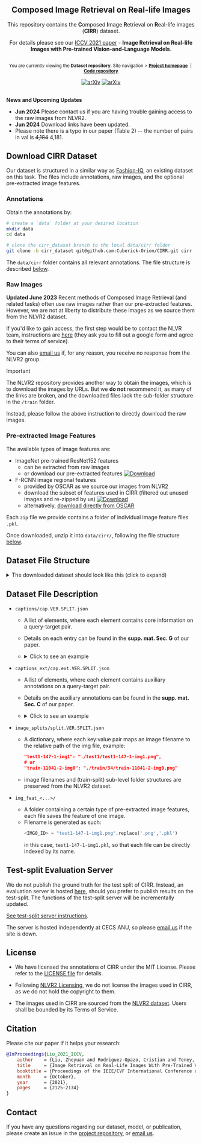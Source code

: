 <div align="center">
 
## Composed Image Retrieval on Real-life Images

This repository contains the **C**omposed **I**mage **R**etrieval on **R**eal-life images (**CIRR**) dataset.

For details please see our [ICCV 2021 paper](https://openaccess.thecvf.com/content/ICCV2021/papers/Liu_Image_Retrieval_on_Real-Life_Images_With_Pre-Trained_Vision-and-Language_Models_ICCV_2021_paper.pdf) - **Image Retrieval on Real-life Images with Pre-trained Vision-and-Language Models**.

##

<sup> You are currently viewing the **Dataset repository**.
Site navigation > [**Project homepage**](https://cuberick-orion.github.io/CIRR/) &nbsp;|&nbsp; [**Code repository**](https://github.com/Cuberick-Orion/CIRPLANT) </sup>

[![arXiv](https://img.shields.io/badge/paper-iccv2021-383b78)](https://openaccess.thecvf.com/content/ICCV2021/html/Liu_Image_Retrieval_on_Real-Life_Images_With_Pre-Trained_Vision-and-Language_Models_ICCV_2021_paper.html) 
[![arXiv](https://img.shields.io/badge/arXiv-2108.04024-00ff00)](https://arxiv.org/abs/2108.04024)



</div>

##

**News and Upcoming Updates**

* **Jun 2024** Please contact us if you are having trouble gaining access to the raw images from NLVR2.
* **Jun 2024** Download links have been updated.
* Please note there is a typo in our paper (Table 2) -- the number of pairs in val is ~~4,184~~ 4,181.


## Download CIRR Dataset

Our dataset is structured in a similar way as [Fashion-IQ](https://github.com/XiaoxiaoGuo/fashion-iq), an existing dataset on this task. The files include annotations, raw images, and the optional pre-extracted image features.

### Annotations

Obtain the annotations by:
```bash
# create a `data` folder at your desired location
mkdir data
cd data

# clone the cirr_dataset branch to the local data/cirr folder
git clone -b cirr_dataset git@github.com:Cuberick-Orion/CIRR.git cirr
```

The `data/cirr` folder contains all relevant annotations. The file structure is described [below](#dataset-file-structure).

### Raw Images

**Updated June 2023**
Recent methods of Composed Image Retrieval (and related tasks) often use raw images rather than our pre-extracted features. However, we are not at liberty to distribute these images as we source them from the NLVR2 dataset.

If you'd like to gain access, the first step would be to contact the NLVR team, instructions are [here](https://github.com/lil-lab/nlvr/tree/master/nlvr2#direct-image-download) (they ask you to fill out a google form and agree to their terms of service).

You can also [email us](mailto:zheyuan.david.liu@outlook.com) if, for any reason, you receive no response from the NLVR2 group.

> [!IMPORTANT]
> The NLVR2 repository provides another way to obtain the images, which is to download the images by URLs. But we **do not** recommend it, as many of the links are broken, and the downloaded files lack the sub-folder structure in the `/train` folder.
> 
> Instead, please follow the above instruction to directly download the raw images.

### Pre-extracted Image Features

The available types of image features are:
 - ImageNet pre-trained ResNet152 features
   - can be extracted from raw images
   - or download our pre-extracted features [![Download](https://img.shields.io/badge/OneDrive-Download-red?style=flat-square&logo=microsoftonedrive)](https://1drv.ms/u/s!AgLqyV5O53gxuPtPHH1LWQplm7WKag?e=V66dRc)
 - F-RCNN image regional features
   - provided by OSCAR as we source our images from NLVR2
   - download the subset of features used in CIRR (filtered out unused images and re-zipped by us) [![Download](https://img.shields.io/badge/OneDrive-Download-red?style=flat-square&logo=microsoftonedrive)](https://1drv.ms/u/s!AgLqyV5O53gxuPtS48r36TmzZChXJw?e=BDgmyr)
   - alternatively, [download directly from OSCAR](https://github.com/microsoft/Oscar/blob/master/DOWNLOAD.md)

Each `zip` file we provide contains a folder of individual image feature files `.pkl`.

Once downloaded, unzip it into `data/cirr/`, following the file structure [below](#dataset-file-structure).

## Dataset File Structure

<details>
  <summary>The downloaded dataset should look like this (click to expand)</summary>
  
  ```
  data
  └─── cirr
      ├─── captions
      │        cap.VER.test1.json
      │        cap.VER.train.json
      │        cap.VER.val.json
      ├─── captions_ext
      │        cap.ext.VER.test1.json
      │        cap.ext.VER.train.json
      │        cap.ext.VER.val.json
      ├─── image_splits
      │        split.VER.test1.json
      │        split.VER.train.json
      │        split.VER.val.json
      ├─── img_raw  
      │    ├── train
      │    │    ├── 0 # sub-level folder structure inherited from NLVR2 (carries no special meaning in CIRR)
      │    │    │    <IMG0_ID>.png
      │    │    │    <IMG0_ID>.png
      │    │    │         ...
      │    │    ├── 1
      │    │    │    <IMG0_ID>.png
      │    │    │    <IMG0_ID>.png
      │    │    │         ...
      │    │    ├── 2
      │    │    │    <IMG0_ID>.png
      │    │    │    <IMG0_ID>.png
      │    │    └──       ...
      │    ├── dev         
      │    │      <IMG0_ID>.png
      │    │      <IMG1_ID>.png
      │    │           ...
      │    └── test1       
      │           <IMG0_ID>.png
      │           <IMG1_ID>.png
      │                ...
      ├─── img_feat_res152 
      │        <Same subfolder structure as above>
      └─── img_feat_frcnn         
               <Same subfolder structure as above>
  ```
</details>


## Dataset File Description

 - `captions/cap.VER.SPLIT.json`
    - A list of elements, where each element contains core information on a query-target pair.
    - Details on each entry can be found in the **supp. mat. Sec. G** of our paper.
    - <details>
      <summary>Click to see an example</summary>
      
      ```json
          {"pairid": 12063, 
          "reference":   "test1-147-1-img1", 
          "target_hard": "test1-83-0-img1", 
          "target_soft": {"test1-83-0-img1": 1.0}, 
          "caption": "remove all but one dog and add a woman hugging   it", 
          "img_set": {"id": 1, 
                      "members": ["test1-147-1-img1", 
                                  "test1-1001-2-img0",  
                                  "test1-83-1-img1",           
                                  "test1-359-0-img1",  
                                  "test1-906-0-img1", 
                                  "test1-83-0-img1"],
                      "reference_rank": 3, 
                      "target_rank": 4}
          }
      ```
      </details>


 - `captions_ext/cap.ext.VER.SPLIT.json`
    - A list of elements, where each element contains auxiliary annotations on a query-target pair.
    - Details on the auxiliary annotations can be found in the **supp. mat. Sec. C** of our paper.
    - <details>
      <summary>Click to see an example</summary>
      
      ```json
          {"pairid": 12063, 
          "reference":   "test1-147-1-img1", 
          "target_hard": "test1-83-0-img1", 
          "caption_extend": {"0": "being a photo of dogs", 
                            "1": "add a big dog", 
                            "2": "more focused on the hugging", 
                            "3": "background should contain grass"}
          }
      ```
      </details>

  

 - `image_splits/split.VER.SPLIT.json`
    - A dictionary, where each key:value pair maps an image filename to the relative path of the img file, example:
      ```json
      "test1-147-1-img1": "./test1/test1-147-1-img1.png",
      # or
      "train-11041-2-img0": "./train/34/train-11041-2-img0.png"
      ```
    - image filenames and (train-split) sub-level folder structures are preserved from the NLVR2 dataset.
 - `img_feat_<...>/`
    - A folder containing a certain type of pre-extracted image features, each file saves the feature of one image.
    - Filename is generated as such:
      ```python
      <IMG0_ID> = "test1-147-1-img1.png".replace('.png','.pkl')
      ```
      in this case, `test1-147-1-img1.pkl`, so that each file can be directly indexed by its name.

## Test-split Evaluation Server
We do not publish the ground truth for the test split of CIRR. Instead, an evaluation server is hosted [here](http://cirr.cecs.anu.edu.au/), should you prefer to publish results on the test-split. The functions of the test-split server will be incrementally updated.

[See test-split server instructions](Test-split_server.md).

The server is hosted independently at CECS ANU, so please [email us](mailto:zheyuan.david.liu@outlook.com) if the site is down.

## License
 - We have licensed the annotations of CIRR under the MIT License. Please refer to the [LICENSE file](LICENSE) for details.

 - Following [NLVR2 Licensing](https://github.com/lil-lab/nlvr#licensing), we do not license the images used in CIRR, as we do not hold the copyright to them.

 - The images used in CIRR are sourced from the [NLVR2 dataset](https://lil.nlp.cornell.edu/nlvr/). Users shall be bounded by its Terms of Service.
 
## Citation

Please cite our paper if it helps your research:
```bibtex
@InProceedings{Liu_2021_ICCV,
    author    = {Liu, Zheyuan and Rodriguez-Opazo, Cristian and Teney, Damien and Gould, Stephen},
    title     = {Image Retrieval on Real-Life Images With Pre-Trained Vision-and-Language Models},
    booktitle = {Proceedings of the IEEE/CVF International Conference on Computer Vision (ICCV)},
    month     = {October},
    year      = {2021},
    pages     = {2125-2134}
}
```

## Contact
If you have any questions regarding our dataset, model, or publication, please create an issue in the [project repository](https://github.com/Cuberick-Orion/CIRR/issues), or [email us](mailto:zheyuan.david.liu@outlook.com).
